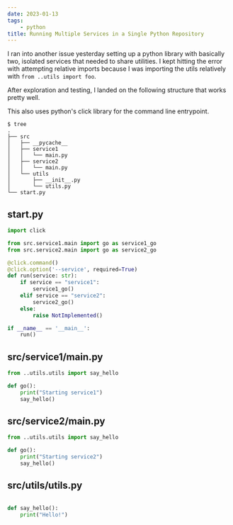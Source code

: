 ```yaml
---
date: 2023-01-13
tags:
    - python
title: Running Multiple Services in a Single Python Repository
---
```


I ran into another issue yesterday setting up a python library with basically two, isolated services that needed to share utilities. I kept hitting the error with attempting relative imports because I was importing the utils relatively with `from ..utils import foo`.

After exploration and testing, I landed on the following structure that works pretty well.

This also uses python's click library for the command line entrypoint.


```
$ tree
.
├── src
│   ├── __pycache__
│   ├── service1
│   │   └── main.py
│   ├── service2
│   │   └── main.py
│   └── utils
│       ├── __init__.py
│       └── utils.py
└── start.py
```

## start.py
```python
import click

from src.service1.main import go as service1_go
from src.service2.main import go as service2_go

@click.command()
@click.option('--service', required=True)
def run(service: str):
    if service == "service1":
        service1_go()
    elif service == "service2":
        service2_go()
    else:
        raise NotImplemented()

if __name__ == '__main__':
    run()
```
## src/service1/main.py
```python
from ..utils.utils import say_hello

def go():
    print("Starting service1")
    say_hello()
```
## src/service2/main.py
```python
from ..utils.utils import say_hello

def go():
    print("Starting service2")
    say_hello()
```
## src/utils/utils.py

```python

def say_hello():
    print("Hello!")
```